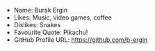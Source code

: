 - Name: Burak Ergin
- Likes: Music, video games, coffee
- Dislikes: Snakes
- Favourite Quote: Pikachu!
- GitHub Profile URL: https://github.com/b-ergin